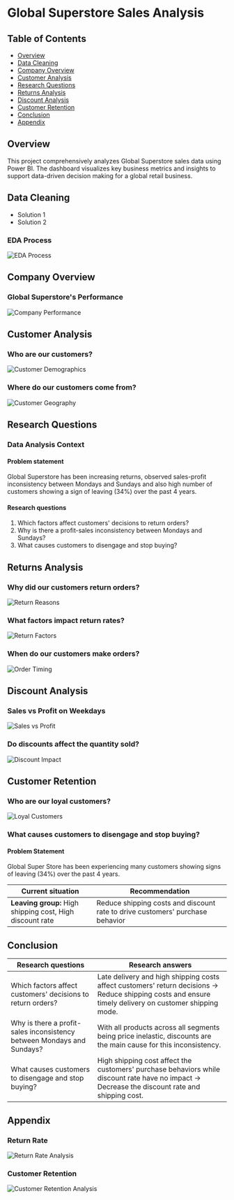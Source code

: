 # Global Superstore Sales Analysis

## Table of Contents

- [Overview](#overview)
- [Data Cleaning](#data-cleaning)
- [Company Overview](#company-overview)
- [Customer Analysis](#customer-analysis)
- [Research Questions](#research-questions)
- [Returns Analysis](#returns-analysis)
- [Discount Analysis](#discount-analysis)
- [Customer Retention](#customer-retention)
- [Conclusion](#conclusion)
- [Appendix](#appendix)

## Overview

This project comprehensively analyzes Global Superstore sales data using Power BI. The dashboard visualizes key business metrics and insights to support data-driven decision making for a global retail business.

## Data Cleaning
* Solution 1
* Solution 2

### EDA Process

![EDA Process](./image/eda_process.png)

## Company Overview

### Global Superstore's Performance

![Company Performance](./image/company_performance.png)

## Customer Analysis

### Who are our customers?

![Customer Demographics](./image/customer_demographics.png)

### Where do our customers come from?

![Customer Geography](./image/customer_geography.png)

## Research Questions

### Data Analysis Context

#### Problem statement

Global Superstore has been increasing returns, observed sales-profit inconsistency between Mondays and Sundays and also high number of customers showing a sign of leaving (34%) over the past 4 years.

#### Research questions

1. Which factors affect customers' decisions to return orders?
2. Why is there a profit-sales inconsistency between Mondays and Sundays?
3. What causes customers to disengage and stop buying?

## Returns Analysis

### Why did our customers return orders?

![Return Reasons](./image/return_reasons.png)

### What factors impact return rates?

![Return Factors](./image/return_factors.png)

### When do our customers make orders?

![Order Timing](./image/order_timing.png)

## Discount Analysis

### Sales vs Profit on Weekdays

![Sales vs Profit](./image/sales_vs_profit.png)

### Do discounts affect the quantity sold?

![Discount Impact](./image/discount_impact.png)

## Customer Retention

### Who are our loyal customers?

![Loyal Customers](./image/loyal_customers.png)

### What causes customers to disengage and stop buying?

#### Problem Statement

Global Super Store has been experiencing many customers showing signs of leaving (34%) over the past 4 years.

| Current situation                                         | Recommendation                                                                |
| --------------------------------------------------------- | ----------------------------------------------------------------------------- |
| **Leaving group:** High shipping cost, High discount rate | Reduce shipping costs and discount rate to drive customers' purchase behavior |

## Conclusion

| Research questions                                                     | Research answers                                                                                                                                       |
| ---------------------------------------------------------------------- | ------------------------------------------------------------------------------------------------------------------------------------------------------ |
| Which factors affect customers' decisions to return orders?            | Late delivery and high shipping costs affect customers' return decisions → Reduce shipping costs and ensure timely delivery on customer shipping mode. |
| Why is there a profit-sales inconsistency between Mondays and Sundays? | With all products across all segments being price inelastic, discounts are the main cause for this inconsistency.                                      |
| What causes customers to disengage and stop buying?                    | High shipping cost affect the customers' purchase behaviors while discount rate have no impact → Decrease the discount rate and shipping cost.         |

## Appendix

### Return Rate

![Return Rate Analysis](./image/return_rate.png)

### Customer Retention

![Customer Retention Analysis](./image/customer_retention.png)
